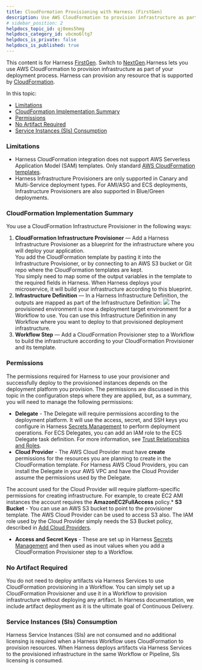 ```yaml
---
title: CloudFormation Provisioning with Harness (FirstGen)
description: Use AWS CloudFormation to provision infrastructure as part of your deployment process.
# sidebar_position: 2
helpdocs_topic_id: qj0ems5hmg
helpdocs_category_id: vbcmo6ltg7
helpdocs_is_private: false
helpdocs_is_published: true
---
```


This content is for Harness [FirstGen](../../../../getting-started/harness-first-gen-vs-harness-next-gen.md). Switch to [NextGen](https://docs.harness.io/article/vynj4hxt98).Harness lets you use AWS CloudFormation to provision infrastructure as part of your deployment process. Harness can provision any resource that is supported by [CloudFormation](https://aws.amazon.com/cloudformation/).

In this topic:

* [Limitations](#limitations)
* [CloudFormation Implementation Summary](#cloud_formation_implementation_summary)
* [Permissions](#permissions)
* [No Artifact Required](#no_artifact_required)
* [Service Instances (SIs) Consumption](#service_instances_s_is_consumption)

### Limitations

* Harness CloudFormation integration does not support AWS Serverless Application Model (SAM) templates. Only standard [AWS CloudFormation templates](https://docs.aws.amazon.com/AWSCloudFormation/latest/UserGuide/cfn-whatis-concepts.html#w2ab1b5c15b7).
* Harness Infrastructure Provisioners are only supported in Canary and Multi-Service deployment types. For AMI/ASG and ECS deployments, Infrastructure Provisioners are also supported in Blue/Green deployments.

### CloudFormation Implementation Summary

You use a CloudFormation Infrastructure Provisioner in the following ways:

1. **CloudFormation Infrastructure Provisioner** — Add a Harness Infrastructure Provisioner as a blueprint for the infrastructure where you will deploy your application.  
You add the CloudFormation template by pasting it into the Infrastructure Provisioner, or by connecting to an AWS S3 bucket or Git repo where the CloudFormation templates are kept.  
You simply need to map some of the output variables in the template to the required fields in Harness. When Harness deploys your microservice, it will build your infrastructure according to this blueprint.
2. **Infrastructure Definition** — In a Harness Infrastructure Definition, the outputs are mapped as part of the Infrastructure Definition:
   ![](./static/cloud-formation-provisioning-with-harness-01.png)
   The provisioned environment is now a deployment target environment for a Workflow to use. You can use this Infrastructure Definition in any Workflow where you want to deploy to that provisioned deployment infrastructure.
3. **Workflow Step** — Add a CloudFormation Provisioner step to a Workflow to build the infrastructure according to your CloudFormation Provisioner and its template.

### Permissions

The permissions required for Harness to use your provisioner and successfully deploy to the provisioned instances depends on the deployment platform you provision. The permissions are discussed in this topic in the configuration steps where they are applied, but, as a summary, you will need to manage the following permissions:

* **Delegate** - The Delegate will require permissions according to the deployment platform. It will use the access, secret, and SSH keys you configure in Harness [Secrets Management](../../../firstgen-platform/security/secrets-management/secret-management.md) to perform deployment operations. For ECS Delegates, you can add an IAM role to the ECS Delegate task definition. For more information, see [Trust Relationships and Roles](../../../firstgen-platform/account/manage-delegates/delegate-installation.md#trust-relationships-and-roles).
* **Cloud Provider** - The AWS Cloud Provider must have **create** permissions for the resources you are planning to create in the CloudFormation template. For Harness AWS Cloud Providers, you can install the Delegate in your AWS VPC and have the Cloud Provider assume the permissions used by the Delegate.

The account used for the Cloud Provider will require platform-specific permissions for creating infrastructure. For example, to create EC2 AMI instances the account requires the **AmazonEC2FullAccess** policy.* **S3 Bucket** - You can use an AWS S3 bucket to point to the provisioner template. The AWS Cloud Provider can be used to access S3 also. The IAM role used by the Cloud Provider simply needs the S3 Bucket policy, described in [Add Cloud Providers](../../../firstgen-platform/account/manage-connectors/cloud-providers.md#amazon-s3).
* **Access and Secret Keys** - These are set up in Harness [Secrets Management](../../../firstgen-platform/security/secrets-management/secret-management.md) and then used as inout values when you add a CloudFormation Provisioner step to a Workflow.

### No Artifact Required

You do not need to deploy artifacts via Harness Services to use CloudFormation provisioning in a Workflow. You can simply set up a CloudFormation Provisioner and use it in a Workflow to provision infrastructure without deploying any artifact. In Harness documentation, we include artifact deployment as it is the ultimate goal of Continuous Delivery.

### Service Instances (SIs) Consumption

Harness Service Instances (SIs) are not consumed and no additional licensing is required when a Harness Workflow uses CloudFormation to provision resources. When Harness deploys artifacts via Harness Services to the provisioned infrastructure in the same Workflow or Pipeline, SIs licensing is consumed.


